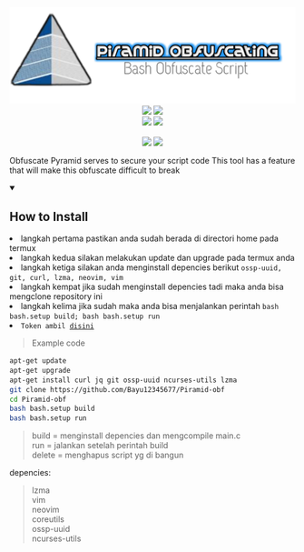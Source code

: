<p align="center">
  <img src="https://github.com/Bayu12345677/Piramid-obf/blob/master/img/obf%20logo.png"><br>
  <img src="https://img.shields.io/static/v1?label=Bash+Obfuscating&color=green&message=+&logo=GNU+Bash&logoColor=white&style=for-the-badge">
  <img src="https://img.shields.io/static/v1?label=Author&color=green&message=Bayu+Rizky+A.M&logo=Acclaim&logoColor=white&style=for-the-badge"><br>
  <img src="https://img.shields.io/github/stars/Bayu12345677/Piramid-obf?logo=github&style=for-the-badge">
  <img src="https://img.shields.io/static/v1?label=Version&color=green&message=0.1&logo=Clockify&logoColor=white&style=for-the-badge"><br><br>
  <img src="https://img.shields.io/static/v1?label=Termux&color=green&message=+&logo=Iterm2&logoColor=white&style=flat">
  <img src="https://img.shields.io/github/forks/Bayu12345677/Piramid-obf?logo=github&style=flat">
</p>

Obfuscate Pyramid serves to secure your script code
This tool has a feature that will make this obfuscate difficult to break

<details open>
  <summary><strong><h2>How to Install</h2></strong></summary>
  
  <li>langkah pertama pastikan anda sudah berada di directori home pada termux</li>
  <li>langkah kedua silakan melakukan update dan upgrade pada termux anda</li>
  <li>langkah ketiga silakan anda menginstall depencies berikut <code>ossp-uuid, git, curl, lzma, neovim, vim</code></li>
  <li>langkah kempat jika sudah menginstall depencies tadi maka anda bisa mengclone repository ini</li>
  <li>langkah kelima jika sudah maka anda bisa menjalankan perintah <code>bash bash.setup build; bash bash.setup run</code></li>
  <li><code>Token ambil <a href="https://carapedi.id/cOQLWSFrV9x">disini</a></code></li>
  
> Example code
  
```bash
apt-get update
apt-get upgrade
apt-get install curl jq git ossp-uuid ncurses-utils lzma
git clone https://github.com/Bayu12345677/Piramid-obf
cd Piramid-obf
bash bash.setup build
bash bash.setup run
```
> build = menginstall depencies dan mengcompile main.c<br>
> run = jalankan setelah perintah build<br>
> delete = menghapus script yg di bangun<br>
  

</details>

depencies:<br>
> lzma<br>
> vim<br>
> neovim<br>
> coreutils<br>
> ossp-uuid<br>
> ncurses-utils
